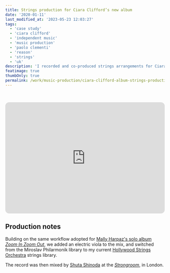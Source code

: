 ```yaml
---
title: Strings production for Ciara Clifford’s new album
date: '2020-01-11'
last_modified_at: '2023-05-23 12:03:27'
tags:
  - 'case study'
  - 'ciara clifford'
  - 'independent music'
  - 'music production'
  - 'paolo clementi'
  - 'reason'
  - 'strings'
  - 'uk'
description: 'I recorded and co-produced strings arrangements for Ciara Clifford’s eponymous debut album, in collaboration with professional viola player Paolo Clementi.'
featimage: true
thumbOnly: true
permalink: /work/music-production/ciara-clifford-album-strings-production/
---
```

<iframe style="margin-top:2rem;border-radius:12px" src="https://open.spotify.com/embed/album/4jaYdZbqJG4JVJrUVujqV7?utm_source=generator&theme=0" width="100%" height="352" frameBorder="0" allowfullscreen="" allow="autoplay; clipboard-write; encrypted-media; fullscreen; picture-in-picture" loading="lazy"></iframe>

## Production notes

Building on the same workflow adopted for [Mally Harpaz's solo album _Zoom In Zoom Out_](http://localhost:4000/blog/strings-production-for-mally-harpaz-solo-album/), we added an electric viola to the mix, and switched from the Miroslav Philarmonik library to my current [Hollywood Strings Orchestra](https://www.soundsonline.com/orchestral/hollywood-orchestra-opus-edition) strings library.

The record was then mixed by [Shuta Shinoda](https://www.soundonsound.com/people/talkback-shuta-shinoda) at the [_Strongroom_](https://www.strongroom.com/), in London.